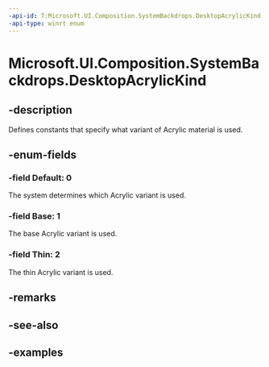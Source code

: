 ```yaml
---
-api-id: T:Microsoft.UI.Composition.SystemBackdrops.DesktopAcrylicKind
-api-type: winrt enum
---
```


# Microsoft.UI.Composition.SystemBackdrops.DesktopAcrylicKind

<!--
public enum DesktopAcrylicKind
-->


## -description

Defines constants that specify what variant of Acrylic material is used.

## -enum-fields

### -field Default: 0

The system determines which Acrylic variant is used.

### -field Base: 1

The base Acrylic variant is used.

### -field Thin: 2

The thin Acrylic variant is used.

## -remarks

## -see-also

## -examples


